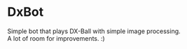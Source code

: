 # DxBot
Simple bot that plays DX-Ball with simple image processing.  <br>
A lot of room for improvements. :)
